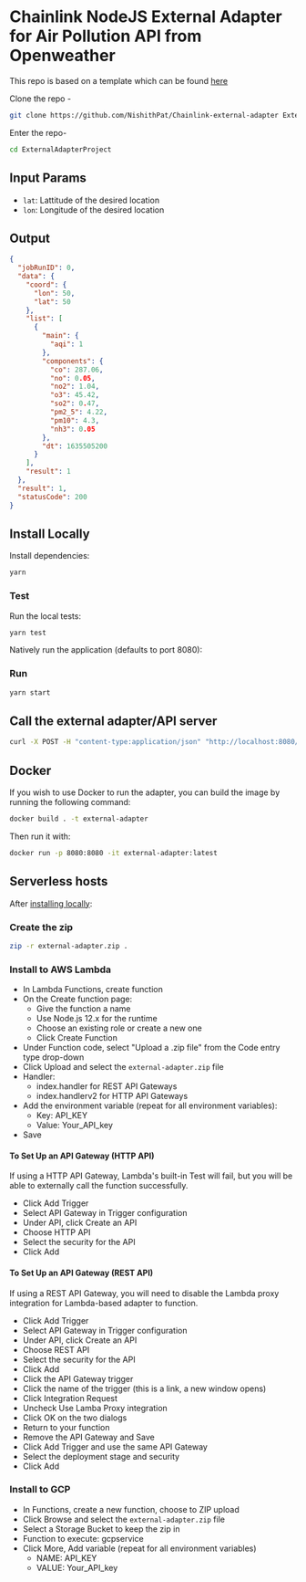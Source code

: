 # Chainlink NodeJS External Adapter for Air Pollution API from Openweather

This repo is based on a template which can be found [here](https://github.com/thodges-gh/CL-EA-NodeJS-Template)

Clone the repo - 
```bash
git clone https://github.com/NishithPat/Chainlink-external-adapter ExternalAdapterProject
```
Enter the repo-
```bash
cd ExternalAdapterProject
```

## Input Params

- `lat`: Lattitude of the desired location
- `lon`: Longitude of the desired location

## Output

```json
{
  "jobRunID": 0,
  "data": {
    "coord": {
      "lon": 50,
      "lat": 50
    },
    "list": [
      {
        "main": {
          "aqi": 1
        },
        "components": {
          "co": 287.06,
          "no": 0.05,
          "no2": 1.04,
          "o3": 45.42,
          "so2": 0.47,
          "pm2_5": 4.22,
          "pm10": 4.3,
          "nh3": 0.05
        },
        "dt": 1635505200
      }
    ],
    "result": 1
  },
  "result": 1,
  "statusCode": 200
}
```

## Install Locally

Install dependencies:

```bash
yarn
```

### Test

Run the local tests:

```bash
yarn test
```

Natively run the application (defaults to port 8080):

### Run

```bash
yarn start
```

## Call the external adapter/API server

```bash
curl -X POST -H "content-type:application/json" "http://localhost:8080/" --data '{ "id": 0, "data": { "lat": 50, "lon": 50 } }'
```

## Docker

If you wish to use Docker to run the adapter, you can build the image by running the following command:

```bash
docker build . -t external-adapter
```

Then run it with:

```bash
docker run -p 8080:8080 -it external-adapter:latest
```

## Serverless hosts

After [installing locally](#install-locally):

### Create the zip

```bash
zip -r external-adapter.zip .
```

### Install to AWS Lambda

- In Lambda Functions, create function
- On the Create function page:
  - Give the function a name
  - Use Node.js 12.x for the runtime
  - Choose an existing role or create a new one
  - Click Create Function
- Under Function code, select "Upload a .zip file" from the Code entry type drop-down
- Click Upload and select the `external-adapter.zip` file
- Handler:
    - index.handler for REST API Gateways
    - index.handlerv2 for HTTP API Gateways
- Add the environment variable (repeat for all environment variables):
  - Key: API_KEY
  - Value: Your_API_key
- Save

#### To Set Up an API Gateway (HTTP API)

If using a HTTP API Gateway, Lambda's built-in Test will fail, but you will be able to externally call the function successfully.

- Click Add Trigger
- Select API Gateway in Trigger configuration
- Under API, click Create an API
- Choose HTTP API
- Select the security for the API
- Click Add

#### To Set Up an API Gateway (REST API)

If using a REST API Gateway, you will need to disable the Lambda proxy integration for Lambda-based adapter to function.

- Click Add Trigger
- Select API Gateway in Trigger configuration
- Under API, click Create an API
- Choose REST API
- Select the security for the API
- Click Add
- Click the API Gateway trigger
- Click the name of the trigger (this is a link, a new window opens)
- Click Integration Request
- Uncheck Use Lamba Proxy integration
- Click OK on the two dialogs
- Return to your function
- Remove the API Gateway and Save
- Click Add Trigger and use the same API Gateway
- Select the deployment stage and security
- Click Add

### Install to GCP

- In Functions, create a new function, choose to ZIP upload
- Click Browse and select the `external-adapter.zip` file
- Select a Storage Bucket to keep the zip in
- Function to execute: gcpservice
- Click More, Add variable (repeat for all environment variables)
  - NAME: API_KEY
  - VALUE: Your_API_key
